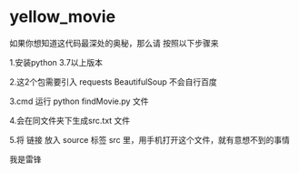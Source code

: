 # yellow_movie

如果你想知道这代码最深处的奥秘，那么请 按照以下步骤来  

1.安装python 3.7以上版本

2.这2个包需要引入 requests  BeautifulSoup   不会自行百度

3.cmd 运行     python findMovie.py 文件

4.会在同文件夹下生成src.txt 文件  

5.将 链接 放入 source 标签  src 里，用手机打开这个文件，就有意想不到的事情
 
 
 我是雷锋
